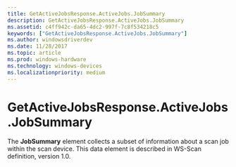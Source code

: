 ```yaml
---
title: GetActiveJobsResponse.ActiveJobs.JobSummary
description: GetActiveJobsResponse.ActiveJobs.JobSummary
ms.assetid: c4ff942c-da65-4dc2-997f-7c8f534218c5
keywords: ["GetActiveJobsResponse.ActiveJobs.JobSummary"]
ms.author: windowsdriverdev
ms.date: 11/28/2017
ms.topic: article
ms.prod: windows-hardware
ms.technology: windows-devices
ms.localizationpriority: medium
---
```


# GetActiveJobsResponse.ActiveJobs.JobSummary


The **JobSummary** element collects a subset of information about a scan job within the scan device. This data element is described in WS-Scan definition, version 1.0.

 

 





